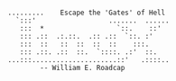 
```

.........    Escape the 'Gates' of Hell
  `:::'                  .......  ......
   :::  *                  `::.    ::'
   ::: .::  .:.::.  .:: .::  `::. :'
   :::  ::   ::  ::  ::  ::    :::.
   ::: .::. .::  ::.  `::::. .:'  ::.
...:::.....................::'   .::::..
        -- William E. Roadcap

```
<!--
**Dark-Kernel/Dark-Kernel** is a ✨ _special_ ✨ repository because its `README.md` (this file) appears on your GitHub profile.

Here are some ideas to get you started:

- 🔭 I’m currently working on ...
- 🌱 I’m currently learning ...
- 👯 I’m looking to collaborate on ...
- 🤔 I’m looking for help with ...
- 💬 Ask me about ...
- 📫 How to reach me: ...
- 😄 Pronouns: ...
- ⚡ Fun fact: ...
-->
